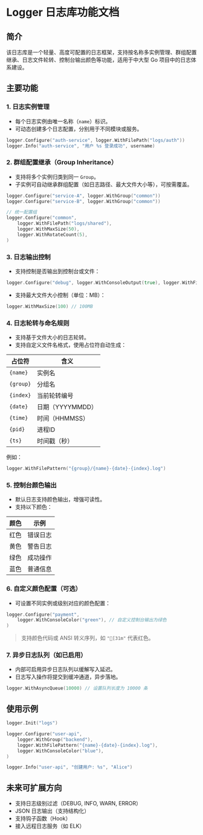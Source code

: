 
# Logger 日志库功能文档

## 简介

该日志库是一个轻量、高度可配置的日志框架，支持按名称多实例管理、群组配置继承、日志文件轮转、控制台输出颜色等功能，适用于中大型 Go 项目中的日志体系建设。

## 主要功能

### 1. 日志实例管理

- 每个日志实例由唯一名称（`name`）标识。
- 可动态创建多个日志配置，分别用于不同模块或服务。

```go
logger.Configure("auth-service", logger.WithFilePath("logs/auth"))
logger.Info("auth-service", "用户 %s 登录成功", username)
```

### 2. 群组配置继承（Group Inheritance）

- 支持将多个实例归类到同一 `Group`。
- 子实例可自动继承群组配置（如日志路径、最大文件大小等），可按需覆盖。

```go
logger.Configure("service-A", logger.WithGroup("common"))
logger.Configure("service-B", logger.WithGroup("common"))

// 统一配置组
logger.Configure("common",
    logger.WithFilePath("logs/shared"),
    logger.WithMaxSize(50),
    logger.WithRotateCount(5),
)
```

### 3. 日志输出控制

- 支持控制是否输出到控制台或文件：

```go
logger.Configure("debug", logger.WithConsoleOutput(true), logger.WithFileOutput(false))
```

- 支持最大文件大小控制（单位：MB）：

```go
logger.WithMaxSize(100) // 100MB
```

### 4. 日志轮转与命名规则

- 支持基于文件大小的日志轮转。
- 支持自定义文件名格式，使用占位符自动生成：

| 占位符      | 含义             |
|-------------|------------------|
| `{name}`    | 实例名           |
| `{group}`   | 分组名           |
| `{index}`   | 当前轮转编号     |
| `{date}`    | 日期（YYYYMMDD） |
| `{time}`    | 时间（HHMMSS）   |
| `{pid}`     | 进程ID           |
| `{ts}`      | 时间戳（秒）     |

例如：

```go
logger.WithFilePattern("{group}/{name}-{date}-{index}.log")
```

### 5. 控制台颜色输出

- 默认日志支持颜色输出，增强可读性。
- 支持以下颜色：

| 颜色      | 示例               |
|-----------|--------------------|
| 红色      | 错误日志           |
| 黄色      | 警告日志           |
| 绿色      | 成功操作           |
| 蓝色      | 普通信息           |

### 6. 自定义颜色配置（可选）

- 可设置不同实例或级别对应的颜色配置：

```go
logger.Configure("payment",
    logger.WithConsoleColor("green"), // 自定义控制台输出为绿色
)
```

> 支持颜色代码或 ANSI 转义序列，如 `"[31m"` 代表红色。

### 7. 异步日志队列（如已启用）

- 内部可启用异步日志队列以缓解写入延迟。
- 日志写入操作将提交到缓冲通道，异步落地。

```go
logger.WithAsyncQueue(10000) // 设置队列长度为 10000 条
```

## 使用示例

```go
logger.Init("logs")

logger.Configure("user-api",
    logger.WithGroup("backend"),
    logger.WithFilePattern("{name}-{date}-{index}.log"),
    logger.WithConsoleColor("blue"),
)

logger.Info("user-api", "创建用户: %s", "Alice")
```

## 未来可扩展方向

- 支持日志级别过滤（DEBUG, INFO, WARN, ERROR）
- JSON 日志输出（支持结构化）
- 支持钩子函数（Hook）
- 接入远程日志服务（如 ELK）
